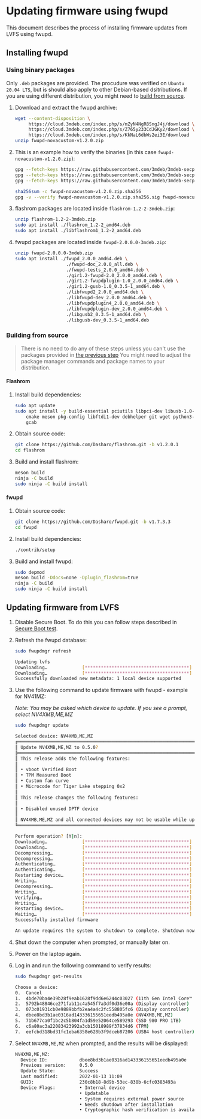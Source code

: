 # Updating firmware using fwupd

This document describes the process of installing firmware updates from LVFS
using fwupd.

## Installing fwupd

### Using binary packages

Only `.deb` packages are provided. The procudure was verified on `Ubuntu 20.04
LTS`, but is should also apply to other Debian-based dsitributions. If you are
using different distribution, you might need to
[build from source](#building-from-source).

1. Download and extract the fwupd archive:

    ```bash
    wget --content-disposition \
         https://cloud.3mdeb.com/index.php/s/mZyN4NgR8SngJ4j/download \
         https://cloud.3mdeb.com/index.php/s/Z765y233CdJGKy2/download \
         https://cloud.3mdeb.com/index.php/s/KkNaL6dbWs2ei3E/download
    unzip fwupd-novacustom-v1.2.0.zip
    ```

1. This is an example how to verify the binaries (in this case `fwupd-novacustom-v1.2.0.zip`):

    ```bash
    gpg --fetch-keys https://raw.githubusercontent.com/3mdeb/3mdeb-secpack/master/keys/master-key/3mdeb-master-key.asc
    gpg --fetch-keys https://raw.githubusercontent.com/3mdeb/3mdeb-secpack/oss_master_key/open-source-software/3mdeb-open-source-software-master-key.asc
    gpg --fetch-keys https://raw.githubusercontent.com/3mdeb/3mdeb-secpack/master/customer-keys/novacustom/novacustom-open-source-firmware-release-1.x-key.asc

    sha256sum -c fwupd-novacustom-v1.2.0.zip.sha256
    gpg -v --verify fwupd-novacustom-v1.2.0.zip.sha256.sig fwupd-novacustom-v1.2.0.zip.sha256
    ```

1. flashrom packages are located inside `flashrom-1.2-2-3mdeb.zip`:

    ```bash
    unzip flashrom-1.2-2-3mdeb.zip
    sudo apt install ./flashrom_1.2-2_amd64.deb
    sudo apt install ./libflashrom1_1.2-2_amd64.deb
    ```

1. fwupd packages are located inside `fwupd-2.0.0.0-3mdeb.zip`:

    ```bash
    unzip fwupd-2.0.0.0-3mdeb.zip
    sudo apt install ./fwupd_2.0.0_amd64.deb \
                       ./fwupd-doc_2.0.0_all.deb \
                       ./fwupd-tests_2.0.0_amd64.deb \
                       ./gir1.2-fwupd-2.0_2.0.0_amd64.deb \
                       ./gir1.2-fwupdplugin-1.0_2.0.0_amd64.deb \
                       ./gir1.2-gusb-1.0_0.3.5-1_amd64.deb \
                       ./libfwupd2_2.0.0_amd64.deb \
                       ./libfwupd-dev_2.0.0_amd64.deb \
                       ./libfwupdplugin4_2.0.0_amd64.deb \
                       ./libfwupdplugin-dev_2.0.0_amd64.deb \
                       ./libgusb2_0.3.5-1_amd64.deb \
                       ./libgusb-dev_0.3.5-1_amd64.deb
    ```

### Building from source

> There is no need to do any of these steps unless you can't use the packages
> provided in [the previous step](#using-binary-packages)
> You might need to adjust the package manager commands and package names to
> your distribution.

#### Flashrom

1. Install build dependencies:

    ```bash
    sudo apt update
    sudo apt install -y build-essential pciutils libpci-dev libusb-1.0-0-dev \
        cmake meson pkg-config libftdi1-dev debhelper git wget python3-markdown \
        gcab
    ```

1. Obtain source code:

    ```bash
    git clone https://github.com/Dasharo/flashrom.git -b v1.2.0.1
    cd flashrom
    ```

1. Build and install flashrom:

    ```bash
    meson build
    ninja -C build
    sudo ninja -C build install
    ```

#### fwupd

1. Obtain source code:

    ```bash
    git clone https://github.com/Dasharo/fwupd.git -b v1.7.3.3
    cd fwupd
    ```

1. Install build dependencies:

    ```bash
    ./contrib/setup
    ```

1. Build and install fwupd:

    ```bash
    sudo depmod
    meson build -Ddocs=none -Dplugin_flashrom=true
    ninja -C build
    sudo ninja -C build install
    ```

## Updating firmware from LVFS

1. Disable Secure Boot. To do this you can follow steps described in
   [Secure Boot test](https://docs.dasharo.com/unified-test-documentation/dasharo-security/206-secure-boot/).

1. Refresh the fwupd database:

    ```bash
    sudo fwupdmgr refresh

    Updating lvfs
    Downloading…             [***************************************]
    Downloading…             [***************************************]
    Successfully downloaded new metadata: 1 local device supported
    ```

1. Use the following command to update firmware with fwupd - example for NV41MZ:

    _Note: You may be asked which device to update. If you see a prompt, select
    NV4XMB,ME,MZ_

    ```bash
    sudo fwupdmgr update

    Selected device: NV4XMB,ME,MZ
    ╔══════════════════════════════════════════════════════════════════════════════╗
    ║ Update NV4XMB,ME,MZ to 0.5.0?                                                ║
    ╠══════════════════════════════════════════════════════════════════════════════╣
    ║ This release adds the following features:                                    ║
    ║                                                                              ║
    ║ • vboot Verified Boot                                                        ║
    ║ • TPM Measured Boot                                                          ║
    ║ • Custom fan curve                                                           ║
    ║ • Microcode for Tiger Lake stepping 0x2                                      ║
    ║                                                                              ║
    ║ This release changes the following features:                                 ║
    ║                                                                              ║
    ║ • Disabled unused DPTF device                                                ║
    ║                                                                              ║
    ║ NV4XMB,ME,MZ and all connected devices may not be usable while updating.     ║
    ╚══════════════════════════════════════════════════════════════════════════════╝

    Perform operation? [Y|n]:
    Downloading…             [***************************************]
    Downloading…             [***************************************]
    Decompressing…           [***************************************]
    Decompressing…           [***************************************]
    Authenticating…          [***************************************]
    Authenticating…          [***************************************]
    Restarting device…       [***************************************]
    Writing…                 [***************************************]
    Decompressing…           [***************************************]
    Writing…                 [***************************************]
    Verifying…               [***************************************]
    Writing…                 [***************************************]
    Restarting device…       [***************************************]
    Waiting…                 [***************************************]
    Successfully installed firmware

    An update requires the system to shutdown to complete. Shutdown now? [y|N]:
    ```

1. Shut down the computer when prompted, or manually later on.
1. Power on the laptop again.
1. Log in and run the following command to verify results:

    ```bash
    sudo fwupdmgr get-results

    Choose a device:
    0.	Cancel
    1.	4bde70ba4e39b28f9eab1628f9dd6e6244c03027 (11th Gen Intel Core™ i7-1165G7 @ 2.80GHz)
    2.	5792b48846ce271fab11c4a545f7a3df0d36e00a (Display controller)
    3.	073c01931cb0e9889bbfb2ea4a4c2fc558805fc6 (Display controller)
    4.	dbee8bd3b1ae0316ad143336155651eedb495a0e (NV4XMB,ME,MZ)
    5.	71b677ca0f1bc2c5b804fa1d59e52064ce589293 (SSD 980 PRO 1TB)
    6.	c6a80ac3a22083423992a3cb15018989f37834d6 (TPM)
    7.	eefcbd318bd31fc1eba6358e628b3f9dceb87206 (USB4 host controller)
    ```

1. Select `NV4XMB,ME,MZ` when prompted, and the results will be displayed:

    ```bash
    NV4XMB,ME,MZ:
      Device ID:            dbee8bd3b1ae0316ad143336155651eedb495a0e
      Previous version:     0.5.0
      Update State:         Success
      Last modified:        2022-01-13 11:09
      GUID:                 230c8b18-8d9b-53ec-838b-6cfc0383493a
      Device Flags:         • Internal device
                            • Updatable
                            • System requires external power source
                            • Needs shutdown after installation
                            • Cryptographic hash verification is available
    ```
